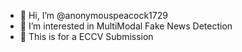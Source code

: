 - 👋 Hi, I’m @anonymouspeacock1729
- 👀 I’m interested in MultiModal Fake News Detection
- 🌱 This is for a ECCV Submission


<!---
anonymousdragon1729/anonymousdragon1729 is a ✨ special ✨ repository because its `README.md` (this file) appears on your GitHub profile.
You can click the Preview link to take a look at your changes.
--->
